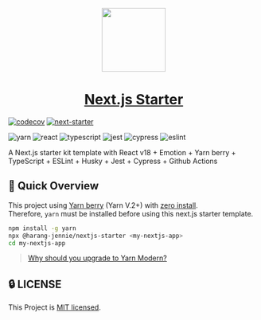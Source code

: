 <p align="center">
  <a href="https://www.npmjs.com/package/@harang-jennie/nextjs-starter">
    <img src="https://assets.vercel.com/image/upload/v1607554385/repositories/next-js/next-logo.png" height="128">
    <h1 align="center">Next.js Starter</h1>
  </a>
</p>

[![codecov](https://codecov.io/gh/jennie-harang/nextjs-starter/branch/main/graph/badge.svg?token=GmcBgBiMo7)](https://codecov.io/gh/jennie-harang/nextjs-starter) [![next-starter](https://img.shields.io/endpoint?url=https://dashboard.cypress.io/badge/simple/qh6iij&style=flat-square&logo=cypress)](https://dashboard.cypress.io/projects/qh6iij/runs)

![yarn](https://img.shields.io/badge/yarn-3.2.1-blue?logo=yarn) ![react](https://img.shields.io/github/package-json/dependency-version/jennie-harang/nextjs-starter/react?logo=react) ![typescript](https://img.shields.io/github/package-json/dependency-version/jennie-harang/nextjs-starter/dev/typescript?logo=typescript) ![jest](https://img.shields.io/github/package-json/dependency-version/jennie-harang/nextjs-starter/dev/jest?logo=jest) ![cypress](https://img.shields.io/github/package-json/dependency-version/jennie-harang/nextjs-starter/dev/cypress?logo=cypress) ![eslint](https://img.shields.io/github/package-json/dependency-version/jennie-harang/nextjs-starter/dev/eslint?logo=eslint) 

A Next.js starter kit template with React v18 + Emotion + Yarn berry + TypeScript + ESLint + Husky + Jest + Cypress + Github Actions

## 🚀 Quick Overview

This project using [Yarn berry](https://yarnpkg.com/features/pnp) (Yarn V.2+) with [zero install](https://yarnpkg.com/features/zero-installs).   
Therefore, `yarn` must be installed before using this next.js starter template.    

```bash
npm install -g yarn
npx @harang-jennie/nextjs-starter <my-nextjs-app>
cd my-nextjs-app
```

> [Why should you upgrade to Yarn Modern?](https://yarnpkg.com/getting-started/qa#why-should-you-upgrade-to-yarn-modern)

## 🔒 LICENSE
This Project is [MIT licensed](https://github.com/jennie-harang/nextjs-starter/blob/main/LICENSE).
